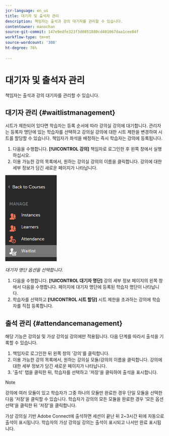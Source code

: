 ```yaml
---
jcr-language: en_us
title: 대기자 및 출석자 관리
description: 책임자는 출석과 강의 대기자를 관리할 수 있습니다.
contentowner: manochan
source-git-commit: 147e9edfe323f3d0851880cd401067daa1cee84f
workflow-type: tm+mt
source-wordcount: '308'
ht-degree: 76%

---
```




# 대기자 및 출석자 관리

책임자는 출석과 강의 대기자를 관리할 수 있습니다.

## 대기자 관리 {#waitlistmanagement}

시트가 제한되어 있다면 학습자는 등록 순서에 따라 강의실 강의에 대기합니다. 관리자는 등록자 명단에 있는 학습자를 선택하고 강의실 강의에 대한 시트 제한을 변경하여 시트를 할당할 수 있습니다. 책임자가 좌석을 배정하는 즉시 학습자는 강의에 등록됩니다.

1. 다음을 수행합니다. **[!UICONTROL 강의]** 책임자로 로그인한 후 왼쪽 창에서 실행하십시오.
1. 이용 가능한 강의 목록에서, 원하는 강의실 강의의 이름을 클릭합니다. 강의에 대한 세부 정보가 담긴 새로운 페이지가 나타납니다.

![](assets/waitlist-and-attendance-mgmnt.png)

*대기자 명단 옵션을 선택합니다.*

1. 다음을 수행합니다. **[!UICONTROL 대기자 명단]** 강의 세부 정보 페이지의 왼쪽 창에서 다음을 수행합니다. 페이지에 대기자 명단에 등록된 학습자 명단이 나타납니다.
1. 학습자를 선택하고 **[!UICONTROL 시트 할당]** 시트 제한을 초과하는 강의에 학습자를 직접 등록합니다.

## 출석 관리 {#attendancemanagement}

해당 기능은 강의실 및 가상 강의실 강의에만 적용됩니다. 다음 단계를 따라서 출석을 기록할 수 있습니다.

1. 책임자로 로그인한 뒤 왼쪽 창의 &#39;강의&#39;를 클릭합니다.
1. 이용 가능한 강의 목록에서, 원하는 강의실 모듈/강의의 이름을 클릭합니다. 강의에 대한 세부 정보가 담긴 새로운 페이지가 나타납니다.
1. &#39;출석&#39; 탭을 클릭한 뒤, 학습자를 선택하고 &#39;저장&#39;을 클릭하여 출석을 표시합니다.

>[!NOTE]
>
>강의에 여러 모듈이 있고 학습자가 그중 하나의 모듈만 완료한 경우 단일 모듈을 선택한 다음 &#39;저장&#39;을 클릭할 수 있습니다. 학습자가 강의의 모든 모듈을 완료한 경우 &#39;모든 옵션 선택&#39;을 클릭한 뒤 &#39;저장&#39;을 클릭합니다.

가상 강의실 기반 Adobe Connect에 출석하면 세션이 끝난 뒤 2~3시간 뒤에 자동으로 출석이 표시됩니다. 학습자의 가상 강의실 강의는 출석이 표시되고 나서만 완료 표시됩니다.

